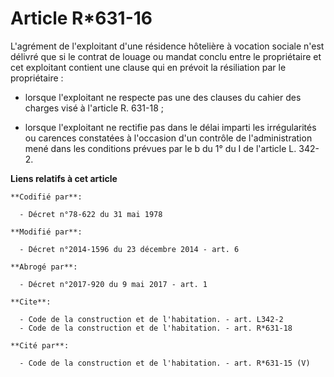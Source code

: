 # Article R*631-16

L'agrément de l'exploitant d'une résidence hôtelière à vocation sociale n'est délivré que si le contrat de louage ou mandat
conclu entre le propriétaire et cet exploitant contient une clause qui en prévoit la résiliation par le propriétaire :

- lorsque l'exploitant ne respecte pas une des clauses du cahier des charges visé à l'article R. 631-18 ;

- lorsque l'exploitant ne rectifie pas dans le délai imparti les irrégularités ou carences constatées à l'occasion d'un
contrôle de l'administration mené dans les conditions prévues par le b du 1° du I de l'article L. 342-2.

**Liens relatifs à cet article**

	**Codifié par**:

	  - Décret n°78-622 du 31 mai 1978

	**Modifié par**:

	  - Décret n°2014-1596 du 23 décembre 2014 - art. 6

	**Abrogé par**:

	  - Décret n°2017-920 du 9 mai 2017 - art. 1

	**Cite**:

	  - Code de la construction et de l'habitation. - art. L342-2
	  - Code de la construction et de l'habitation. - art. R*631-18

	**Cité par**:

	  - Code de la construction et de l'habitation. - art. R*631-15 (V)
